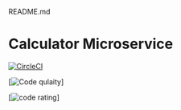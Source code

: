 README.md
# Calculator Microservice
[![CircleCI](https://circleci.com/gh/sam1502/calculatormicroservices/tree/master.svg?style=svg)](https://circleci.com/gh/sam1502/calculatormicroservices/tree/master)


[![Code qulaity](https://api.codiga.io/project/33192/score/svg)]

[![code rating](https://api.codiga.io/project/33192/status/svg)]
